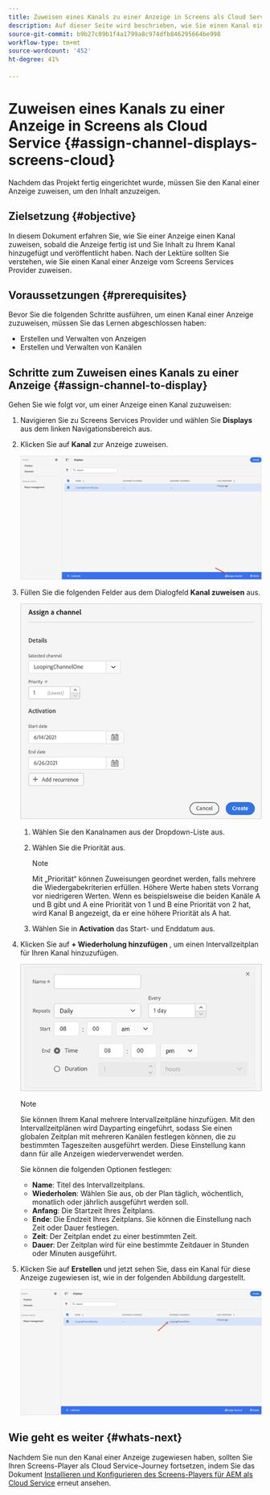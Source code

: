 ```yaml
---
title: Zuweisen eines Kanals zu einer Anzeige in Screens als Cloud Service
description: Auf dieser Seite wird beschrieben, wie Sie einen Kanal einer Anzeige in Screens als Cloud Service zuweisen.
source-git-commit: b9b27c09b1f4a1799a8c974dfb846295664be998
workflow-type: tm+mt
source-wordcount: '452'
ht-degree: 41%

---
```



# Zuweisen eines Kanals zu einer Anzeige in Screens als Cloud Service {#assign-channel-displays-screens-cloud}

Nachdem das Projekt fertig eingerichtet wurde, müssen Sie den Kanal einer Anzeige zuweisen, um den Inhalt anzuzeigen.

## Zielsetzung {#objective}

In diesem Dokument erfahren Sie, wie Sie einer Anzeige einen Kanal zuweisen, sobald die Anzeige fertig ist und Sie Inhalt zu Ihrem Kanal hinzugefügt und veröffentlicht haben. Nach der Lektüre sollten Sie verstehen, wie Sie einen Kanal einer Anzeige vom Screens Services Provider zuweisen.

## Voraussetzungen {#prerequisites}

Bevor Sie die folgenden Schritte ausführen, um einen Kanal einer Anzeige zuzuweisen, müssen Sie das Lernen abgeschlossen haben:

* Erstellen und Verwalten von Anzeigen
* Erstellen und Verwalten von Kanälen

## Schritte zum Zuweisen eines Kanals zu einer Anzeige {#assign-channel-to-display}

Gehen Sie wie folgt vor, um einer Anzeige einen Kanal zuzuweisen:

1. Navigieren Sie zu Screens Services Provider und wählen Sie **Displays** aus dem linken Navigationsbereich aus.

1. Klicken Sie auf **Kanal** zur Anzeige zuweisen.

   ![Bild](/help/screens-cloud/assets/display/assignchannel-1.png)

1. Füllen Sie die folgenden Felder aus dem Dialogfeld **Kanal zuweisen** aus.

   ![Bild](/help/screens-cloud/assets/display/assignchannel-2.png)

   1. Wählen Sie den Kanalnamen aus der Dropdown-Liste aus.
   1. Wählen Sie die Priorität aus.

      >[!NOTE]
      >Mit „Priorität“ können Zuweisungen geordnet werden, falls mehrere die Wiedergabekriterien erfüllen. Höhere Werte haben stets Vorrang vor niedrigeren Werten. Wenn es beispielsweise die beiden Kanäle A und B gibt und A eine Priorität von 1 und B eine Priorität von 2 hat, wird Kanal B angezeigt, da er eine höhere Priorität als A hat.
   1. Wählen Sie in **Activation** das Start- und Enddatum aus.

1. Klicken Sie auf **+ Wiederholung hinzufügen** , um einen Intervallzeitplan für Ihren Kanal hinzuzufügen.

   ![Bild](/help/screens-cloud/assets/create-content/recurrence-1.png)

   >[!NOTE]
   >Sie können Ihrem Kanal mehrere Intervallzeitpläne hinzufügen. Mit den Intervallzeitplänen wird Dayparting eingeführt, sodass Sie einen globalen Zeitplan mit mehreren Kanälen festlegen können, die zu bestimmten Tageszeiten ausgeführt werden. Diese Einstellung kann dann für alle Anzeigen wiederverwendet werden.

   Sie können die folgenden Optionen festlegen:

   * **Name**: Titel des Intervallzeitplans.
   * **Wiederholen**: Wählen Sie aus, ob der Plan täglich, wöchentlich, monatlich oder jährlich ausgeführt werden soll.
   * **Anfang**: Die Startzeit Ihres Zeitplans.
   * **Ende**: Die Endzeit Ihres Zeitplans. Sie können die Einstellung nach Zeit oder Dauer festlegen.
   * **Zeit**: Der Zeitplan endet zu einer bestimmten Zeit.
   * **Dauer**: Der Zeitplan wird für eine bestimmte Zeitdauer in Stunden oder Minuten ausgeführt.

1. Klicken Sie auf **Erstellen** und jetzt sehen Sie, dass ein Kanal für diese Anzeige zugewiesen ist, wie in der folgenden Abbildung dargestellt.

   ![Bild](/help/screens-cloud/assets/display/assignchannel-3.png)


## Wie geht es weiter {#whats-next}

Nachdem Sie nun den Kanal einer Anzeige zugewiesen haben, sollten Sie Ihren Screens-Player als Cloud Service-Journey fortsetzen, indem Sie das Dokument [Installieren und Konfigurieren des Screens-Players für AEM als Cloud Service](/help/screens-cloud/managing-players-registration/installing-screens-cloud-player.md) erneut ansehen.
